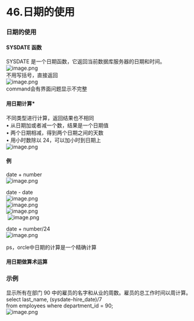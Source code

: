 # 46.日期的使用

<a name="DnNsm"></a>
### 日期的使用
<a name="TZvv8"></a>
#### SYSDATE 函数
SYSDATE 是一个日期函数，它返回当前数据库服务器的日期和时间。<br />![image.png](https://cdn.nlark.com/yuque/0/2019/png/349894/1560933843745-1b890004-812b-4162-b827-1a2b72d6aa46.png#align=left&display=inline&height=127&name=image.png&originHeight=254&originWidth=456&size=47324&status=done&width=228)<br />不用写括号，直接返回<br />![image.png](https://cdn.nlark.com/yuque/0/2019/png/349894/1560933858384-8cdedcca-e8f6-49ee-aad1-bd9bbd16b8d8.png#align=left&display=inline&height=63&name=image.png&originHeight=125&originWidth=452&size=32704&status=done&width=226)<br />command会有界面问题显示不完整

<a name="TFqDN"></a>
#### 用日期计算*
不同类型进行计算，返回结果也不相同<br />• 从日期加或者减一个数，结果是一个日期值<br />• 两个日期相减，得到两个日期之间的天数<br />• 用小时数除以 24，可以加小时到日期上<br />![image.png](https://cdn.nlark.com/yuque/0/2019/png/349894/1560933920030-74920bce-a768-4dc7-81c1-f90a4a6c307e.png#align=left&display=inline&height=126&name=image.png&originHeight=251&originWidth=1116&size=142001&status=done&width=558)
<a name="bPYRl"></a>
#### 
<a name="2Dy6e"></a>
#### 例
date + number<br />![image.png](https://cdn.nlark.com/yuque/0/2019/png/349894/1560933957384-1a6d71e4-25de-4c94-aa6f-acfadf597d0f.png#align=left&display=inline&height=127&name=image.png&originHeight=254&originWidth=537&size=67688&status=done&width=268.5)

date - date<br />![image.png](https://cdn.nlark.com/yuque/0/2019/png/349894/1560934058600-eb5353e9-576a-4c8f-a53d-ba0439558ba1.png#align=left&display=inline&height=25&name=image.png&originHeight=50&originWidth=851&size=30050&status=done&width=425.5)<br />![image.png](https://cdn.nlark.com/yuque/0/2019/png/349894/1560934076665-bf84faba-6d76-4cce-8a64-56a9cfa8b4c6.png#align=left&display=inline&height=300&name=image.png&originHeight=600&originWidth=637&size=303875&status=done&width=318.5)<br />![image.png](https://cdn.nlark.com/yuque/0/2019/png/349894/1560934114767-78e258e9-fafd-4768-8c1e-ed33801ed18b.png#align=left&display=inline&height=23&name=image.png&originHeight=46&originWidth=941&size=33600&status=done&width=470.5)<br /> ![image.png](https://cdn.nlark.com/yuque/0/2019/png/349894/1560934125625-208ee9d4-dd2b-4173-aa5c-b43dff9b4495.png#align=left&display=inline&height=201&name=image.png&originHeight=402&originWidth=761&size=115130&status=done&width=380.5)

date + number/24<br />![image.png](https://cdn.nlark.com/yuque/0/2019/png/349894/1560934170104-4b8df558-5eec-48dc-8fc7-4419073e062a.png#align=left&display=inline&height=190&name=image.png&originHeight=380&originWidth=588&size=123477&status=done&width=294)

ps，orcle中日期的计算是一个精确计算

<a name="SffVS"></a>
#### 用日期做算术运算
<a name="Z4mmp"></a>
### 示例
显示所有在部门 90 中的雇员的名字和从业的周数。雇员的总工作时间以周计算。<br />select last_name, (sysdate-hire_date)/7<br />from employees where department_id = 90;<br />![image.png](https://cdn.nlark.com/yuque/0/2019/png/349894/1560934263042-33092130-70d5-4675-aeda-4fd7dce79a98.png#align=left&display=inline&height=81&name=image.png&originHeight=162&originWidth=735&size=91763&status=done&width=367.5)
